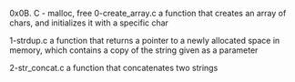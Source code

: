 0x0B. C - malloc, free
0-create_array.c	a function that creates an array of chars, and initializes it with a specific char

1-strdup.c	a function that returns a pointer to a newly allocated space in memory, which contains a copy of the string given as a parameter

2-str_concat.c	a function that concatenates two strings
